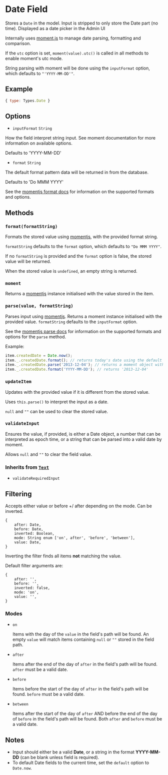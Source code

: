 # Date Field

Stores a `Date` in the model. Input is stripped to only store the Date part (no time).
Displayed as a date picker in the Admin UI

Internally uses [moment.js](http://momentjs.com/) to manage date parsing, formatting and comparison.

If the `utc` option is set, `moment(value).utc()` is called in all methods to enable moment's utc mode.

String parsing with moment will be done using the `inputFormat` option, which defaults to `"'YYYY-MM-DD'"`.

## Example

```js
{ type: Types.Date }
```

## Options
* `inputFormat` `String`

How the field interpret string input. See moment documentation for more information on available options.

Defaults to 'YYYY-MM-DD'

* `format` `String`

The default format pattern data will be returned in from the database.

Defaults to 'Do MMM YYYY'

See the [momentjs format docs](http://momentjs.com/docs/#/displaying/format/) for information on the supported formats and options.

## Methods

### `format(formatString)`

Formats the stored value using [momentjs](http://momentjs.com/), with the provided format string.

`formatString` defaults to the `format` option, which defaults to `"Do MMM YYYY"`.

If no `formatString` is provided and the `format` option is false, the stored value will be returned.

When the stored value is `undefined`, an empty string is returned.

### `moment`

Returns a [momentjs](http://momentjs.com/) instance initialised with the value stored in the item.

### `parse(value, formatString)`

Parses input using [momentjs](http://momentjs.com/). Returns a moment instance initialised with the provided value. `formatString` defaults to the `inputFormat` option.

See the [momentjs parse docs](http://momentjs.com/docs/#/parsing/) for information on the supported formats and options for the `parse` method.

Example:

```js
item.createdDate = Date.now();
item._.createdDate.format(); // returns today's date using the default format string
item._.createdDate.parse('2013-12-04'); // returns a moment object with the parsed date
item._.createdDate.format('YYYY-MM-DD'); // returns '2013-12-04'
```

### `updateItem`

Updates with the provided value if it is different from the stored value.

Uses `this.parse()` to interpret the input as a date.

`null` and `""` can be used to clear the stored value.

### `validateInput`

Ensures the value, if provided, is either a Date object, a number that can be interpreted as epoch time, or a string that can be parsed into a valid date by moment.

Allows `null` and `""` to clear the field value.

### Inherits from [`Text`](../text)

* `validateRequiredInput`

## Filtering

Accepts either value or before +/ after depending on the mode. Can be inverted.

```
{
	after: Date,
	before: Date,
	inverted: Boolean,
	mode: String enum ['on', after', 'before', 'between'],
	value: Date,
}
```

Inverting the filter finds all items **not** matching the value.

Default filter arguments are:

```
{
	after: '',
	before: '',
	inverted: false,
	mode: 'on',
	value: '',
}
```

### Modes

* `on`

  Items with the day of the `value` in the field's path will be found. An empty `value` will match items containing `null` or `""` stored in the field path.

* `after`

  Items after the end of the day of `after` in the field's path will be found. `after` must be a valid date.

* `before`

  Items before the start of the day of `after` in the field's path will be found. `before` must be a valid date.

* `between`

  Items after the start of the day of `after` AND before the end of the day of `before` in the field's path will be found. Both `after` and `before` must be a valid date.

## Notes

* Input should either be a valid **Date**, or a string in the format **YYYY-MM-DD** (can be blank unless field is required).
* To default Date fields to the current time, set the `default` option to `Date.now`.
